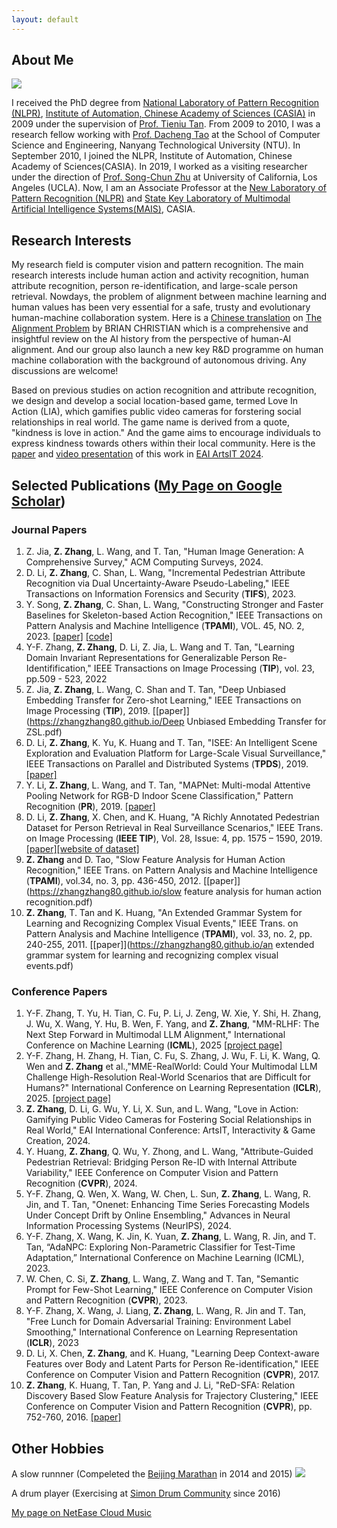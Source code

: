 ```yaml
---
layout: default
---
```


## About Me

<img class="profile-picture" src="zhangzhang.jpg">

I received the PhD degree from [National Laboratory of Pattern Recognition (NLPR)](http://nlpr.ia.ac.cn), [Institute of Automation, Chinese Academy of Sciences (CASIA)](http://www.ia.ac.cn/) in 2009 under the supervision of [Prof. Tieniu Tan](http://cripac.ia.ac.cn/CN/column/item83.shtml). From 2009 to 2010, I was a research fellow working with [Prof. Dacheng Tao](https://dr.ntu.edu.sg/cris/rp/rp02343) at the School of Computer Science and Engineering, Nanyang Technological University (NTU). In September 2010, I joined the NLPR, Institute of Automation, Chinese Academy of Sciences(CASIA). In 2019, I worked as a visiting researcher under the direction of [Prof. Song-Chun Zhu](http://www.stat.ucla.edu/~sczhu/) at University of California, Los Angeles (UCLA). Now, I am an Associate Professor at the [New Laboratory of Pattern Recognition (NLPR)](http://cripac.ia.ac.cn/) and [State Key Laboratory of Multimodal Artificial Intelligence Systems(MAIS)](https://mais.ia.ac.cn/), CASIA.

## Research Interests

My research field is computer vision and pattern recognition. The main research interests include human action and activity recognition, human attribute recognition, person re-identification, and large-scale person retrieval. Nowdays, the problem of alignment between machine learning and human values has been very essential for a safe, trusty and evolutionary human-machine collaboration system. Here is a [Chinese translation](https://t01z0iqrfjb.feishu.cn/drive/folder/M0q0fgzPvl7ZSRdakWPcUzAKnTc) on [The Alignment Problem](https://www.amazon.com/Alignment-Problem-Machine-Learning-Values/dp/0393635821) by BRIAN CHRISTIAN which is a comprehensive and insightful review on the AI history from the perspective of human-AI alignment. And our group also launch a new key R&D programme on human machine collaboration with the background of autonomous driving. Any discussions are welcome!

Based on previous studies on action recognition and attribute recognition, we design and develop a social location-based game, termed Love In Action (LIA), which gamifies public video cameras for forstering social relationships in real world. The game name is derived from a quote, "kindness is love in action." And the game aims to encourage individuals to express kindness towards others within their local community. Here is the [paper](https://arxiv.org/abs/2411.10449) and [video presentation](https://drive.google.com/file/d/1OB4gOPcQ3GD_014ehFWf1Y6lErh1RAal/view?usp=sharing) of this work in [EAI ArtsIT 2024](https://artsit.eai-conferences.org/2024/).  

## Selected Publications ([My Page on Google Scholar](https://scholar.google.com/citations?user=rnRNwEMAAAAJ))

### Journal Papers
1. Z. Jia, <b>Z. Zhang</b>, L. Wang, and T. Tan, "Human Image Generation: A Comprehensive Survey," ACM Computing Surveys, 2024.
2. D. Li, <b>Z. Zhang</b>, C. Shan, L. Wang, "Incremental Pedestrian Attribute Recognition via Dual Uncertainty-Aware Pseudo-Labeling," IEEE Transactions on Information Forensics and Security (<b>TIFS</b>), 2023.
3. Y. Song, <b>Z. Zhang</b>, C. Shan, L. Wang, "Constructing Stronger and Faster Baselines for Skeleton-based Action Recognition," IEEE Transactions on Pattern Analysis and Machine Intelligence (<b>TPAMI</b>), VOL. 45, NO. 2, 2023. [[paper]](https://zhangzhang80.github.io/Constructing_Stronger_and_Faster_Baselines_for_Skeleton-based_Action_Recognition.pdf) [[code]](https://gitee.com/yfsong0709/EfficientGCNv1)
4. Y-F. Zhang, <b>Z. Zhang</b>, D. Li, Z. Jia, L. Wang and T. Tan, "Learning Domain Invariant Representations for Generalizable Person Re-Identifification," IEEE Transactions on Image Processing (<b>TIP</b>), vol. 23, pp.509 - 523, 2022
5. Z. Jia, <b>Z. Zhang</b>, L. Wang, C. Shan and T. Tan, "Deep Unbiased Embedding Transfer for Zero-shot Learning," IEEE Transactions on Image Processing (<b>TIP</b>), 2019. [[paper]](https://zhangzhang80.github.io/Deep Unbiased Embedding Transfer for ZSL.pdf)
6. D. Li, <b>Z. Zhang</b>, K. Yu, K. Huang and T. Tan, "ISEE: An Intelligent Scene Exploration and Evaluation Platform for Large-Scale Visual Surveillance," IEEE Transactions on Parallel and Distributed Systems (<b>TPDS</b>), 2019. [[paper]](https://zhangzhang80.github.io/TPDS-ISEE.pdf)
7. Y. Li, <b>Z. Zhang</b>, L. Wang, and T. Tan, "MAPNet: Multi-modal Attentive Pooling Network for RGB-D Indoor Scene Classification," Pattern Recognition (<b>PR</b>), 2019. [[paper]](https://zhangzhang80.github.io/MAPNet.pdf)
8. D. Li, <b>Z. Zhang</b>, X. Chen, and K. Huang, "A Richly Annotated Pedestrian Dataset for Person Retrieval in Real Surveillance Scenarios," IEEE Trans. on Image Processing (<b>IEEE TIP</b>), Vol. 28, Issue: 4, pp. 1575 – 1590, 2019. [[paper]](https://zhangzhang80.github.io/RAP.pdf)[[website of dataset]](https://github.com/dangweili/RAP)
9. <b>Z. Zhang</b> and D. Tao, "Slow Feature Analysis for Human Action Recognition," IEEE Trans. on Pattern Analysis and Machine Intelligence (<b>TPAMI</b>), vol.34, no. 3, pp. 436-450, 2012. [[paper]](https://zhangzhang80.github.io/slow feature analysis for human action recognition.pdf)
10. <b>Z. Zhang</b>, T. Tan and K. Huang, "An Extended Grammar System for Learning and Recognizing Complex Visual Events," IEEE Trans. on Pattern Analysis and Machine Intelligence (<b>TPAMI</b>), vol. 33, no. 2, pp. 240-255, 2011. [[paper]](https://zhangzhang80.github.io/an extended grammar system for learning and recognizing complex visual events.pdf)

### Conference Papers
1. Y-F. Zhang, T. Yu, H. Tian, C. Fu, P. Li, J. Zeng, W. Xie, Y. Shi, H. Zhang, J. Wu, X. Wang, Y. Hu, B. Wen, F. Yang, and <b>Z. Zhang</b>, "MM-RLHF: The Next Step Forward in Multimodal LLM Alignment," International Conference on Machine Learning (<b>ICML</b>), 2025 [[project page]](https://mm-rlhf.github.io/)
2. Y-F. Zhang, H. Zhang, H. Tian, C. Fu, S. Zhang, J. Wu, F. Li, K. Wang, Q. Wen and <b>Z. Zhang</b> et al.,"MME-RealWorld: Could Your Multimodal LLM Challenge High-Resolution Real-World Scenarios that are Difficult for Humans?" International Conference on Learning Representation (<b>ICLR</b>), 2025. [[project page]](https://github.com/MME-Benchmarks/MME-RealWorld)
3. <b>Z. Zhang</b>, D. Li, G. Wu, Y. Li, X. Sun, and L. Wang, "Love in Action: Gamifying Public Video Cameras for Fostering Social Relationships in Real World," EAI International Conference: ArtsIT, Interactivity & Game Creation, 2024.
4. Y. Huang, <b>Z. Zhang</b>, Q. Wu, Y. Zhong, and L. Wang, "Attribute-Guided Pedestrian Retrieval: Bridging Person Re-ID with Internal Attribute Variability,"  IEEE Conference on Computer Vision and Pattern Recognition (<b>CVPR</b>), 2024.
5. Y-F. Zhang, Q. Wen, X. Wang, W. Chen, L. Sun, <b>Z. Zhang</b>, L. Wang, R. Jin, and T. Tan, "Onenet: Enhancing Time Series Forecasting Models Under Concept Drift by Online Ensembling," Advances in Neural Information Processing Systems (NeurIPS), 2024.
6. Y-F. Zhang, X. Wang, K. Jin, K. Yuan, <b>Z. Zhang</b>, L. Wang, R. Jin, and T. Tan, “AdaNPC: Exploring Non-Parametric Classifier for Test-Time Adaptation,” International Conference on Machine Learning (ICML), 2023.
7. W. Chen, C. Si, <b>Z. Zhang</b>, L. Wang, Z. Wang and T. Tan, "Semantic Prompt for Few-Shot Learning," IEEE Conference on Computer Vision and Pattern Recognition (<b>CVPR</b>), 2023.
8. Y-F. Zhang, X. Wang, J. Liang, <b>Z. Zhang</b>, L. Wang, R. Jin and T. Tan, "Free Lunch for Domain Adversarial Training: Environment Label Smoothing," International Conference on Learning Representation (<b>ICLR</b>), 2023
9. D. Li, X. Chen, <b>Z. Zhang</b>, and K. Huang, "Learning Deep Context-aware Features over Body and Latent Parts for Person Re-identification," IEEE Conference on Computer Vision and Pattern Recognition (<b>CVPR</b>), 2017.
10. <b>Z. Zhang</b>, K. Huang, T. Tan, P. Yang and J. Li, "ReD-SFA: Relation Discovery Based Slow Feature Analysis for Trajectory Clustering," IEEE Conference on Computer Vision and Pattern Recognition (<b>CVPR</b>), pp. 752-760, 2016. [[paper]](zhangzhang80.github.io/ReD-SFA.pdf)


## Other Hobbies

A slow runnner (Compeleted the [Beijing Marathan](http://www.beijing-marathon.com/) in 2014 and 2015)
<img src="marathon performance1.png" sizes="(max-width: 100px) 20px, 10vw">

A drum player (Exercising at [Simon Drum Community](http://www.simondrum.com/) since 2016)

[My page on NetEase Cloud Music](https://music.163.com/#/user/home?id=314018508)
